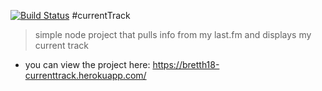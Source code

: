 [![Build Status](https://travis-ci.org/bretth18/currentTrack.svg?branch=master)](https://travis-ci.org/bretth18/currentTrack)
#currentTrack
> simple node project that pulls info from my last.fm and displays my current track
- you can view the project here: https://bretth18-currenttrack.herokuapp.com/
